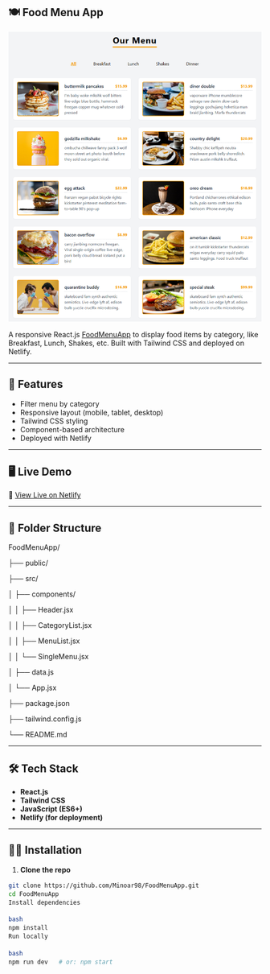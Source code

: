 ## 🍽️ Food Menu App

![Food Menu App](./src/assets/img/foodapp.png)

A responsive React.js [FoodMenuApp](https://foodmenuappreact.netlify.app) to display food items by category, like Breakfast, Lunch, Shakes, etc. Built with Tailwind CSS and deployed on Netlify.

---

## 🚀 Features

- Filter menu by category
- Responsive layout (mobile, tablet, desktop)
- Tailwind CSS styling
- Component-based architecture
- Deployed with Netlify

---

## 🖥️ Live Demo

🔗 [View Live on Netlify](https://foodmenuappreact.netlify.app)

---

## 📂 Folder Structure

FoodMenuApp/

├── public/

├── src/

│ ├── components/

│ │ ├── Header.jsx

│ │ ├── CategoryList.jsx

│ │ ├── MenuList.jsx

│ │ └── SingleMenu.jsx

│ ├── data.js

│ └── App.jsx

├── package.json

├── tailwind.config.js

└── README.md

---

## 🛠️ Tech Stack

- **React.js**
- **Tailwind CSS**
- **JavaScript (ES6+)**
- **Netlify (for deployment)**

---

## 🧑‍💻 Installation

1. **Clone the repo**

```bash
git clone https://github.com/Minoar98/FoodMenuApp.git
cd FoodMenuApp
Install dependencies

bash
npm install
Run locally

bash
npm run dev   # or: npm start
```
